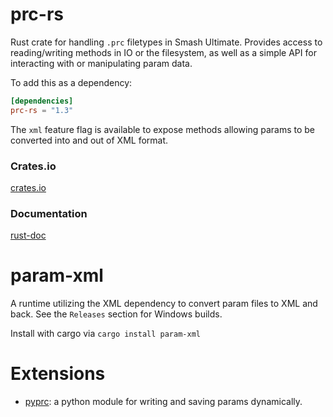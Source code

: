 # prc-rs

Rust crate for handling `.prc` filetypes in Smash Ultimate. Provides access to reading/writing methods in IO or the filesystem, as well as a simple API for interacting with or manipulating param data.

To add this as a dependency:

```toml
[dependencies]
prc-rs = "1.3"
```

The `xml` feature flag is available to expose methods allowing params to be converted into and out of XML format.

### Crates.io

[crates.io](https://crates.io/crates/prc-rs)

### Documentation

[rust-doc](https://docs.rs/prc-rs/)

# param-xml

A runtime utilizing the XML dependency to convert param files to XML and back. See the `Releases` section for Windows builds.

Install with cargo via `cargo install param-xml`

# Extensions

- [pyprc](https://github.com/BenHall-7/pyprc): a python module for writing and saving params dynamically.
